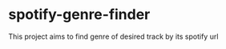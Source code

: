 # spotify-genre-finder
<p> This project aims to find genre of desired track by its spotify url </p>
